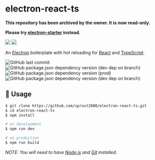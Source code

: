 # electron-react-ts

**This repository has been archived by the owner. It is now read-only.**

**Please try [electron-starter](https://github.com/sprout2000/electron-starter) instead.**

<img src="https://user-images.githubusercontent.com/52094761/154874997-a6fea4fa-49da-46c6-9b54-6f0f0d4cf6d2.svg#gh-light-mode-only">
<img src="https://user-images.githubusercontent.com/52094761/154875034-abe01e30-6a82-4e55-928e-c31d88c39b07.svg#gh-dark-mode-only">

An [Electron](https://www.electronjs.org/) boilerplate with hot reloading for [React](https://reactjs.org/) and [TypeScript](https://www.typescriptlang.org/).

![GitHub last commit](https://img.shields.io/github/last-commit/sprout2000/electron-react-ts)
![GitHub package.json dependency version (dev dep on branch)](https://img.shields.io/github/package-json/dependency-version/sprout2000/electron-react-ts/dev/electron)
![GitHub package.json dependency version (prod)](https://img.shields.io/github/package-json/dependency-version/sprout2000/electron-react-ts/react)
![GitHub package.json dependency version (dev dep on branch)](https://img.shields.io/github/package-json/dependency-version/sprout2000/electron-react-ts/dev/typescript)

## :green_book: Usage

```sh
$ git clone https://github.com/sprout2000/electron-react-ts.git
$ cd electron-react-ts
$ npm install

# on development
$ npm run dev

# on production
$ npm run build
```

_NOTE: You will need to have [Node.js](https://nodejs.org/) and [Git](https://git-scm.com/) installed._
